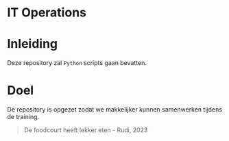 IT Operations
=============
# Inleiding
Deze repository zal `Python` scripts gaan bevatten. 
# Doel
De repository is opgezet zodat we makkelijker kunnen samenwerken tijdens de training.

> De foodcourt heeft lekker eten - Rudi, 2023
